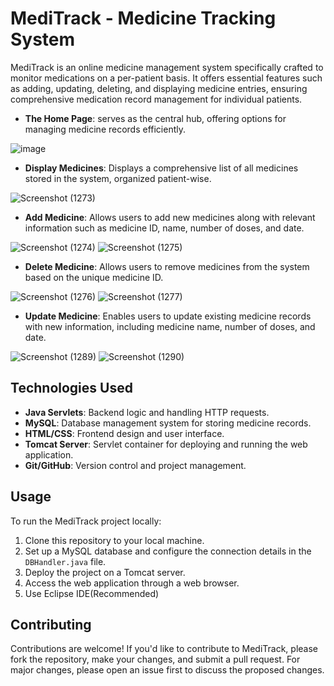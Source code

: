 # MediTrack - Medicine Tracking System

MediTrack is an online medicine management system specifically crafted to monitor medications on a per-patient basis. It offers essential features such as adding, updating, deleting, and displaying medicine entries, ensuring comprehensive medication record management for individual patients.

- **The Home Page**:  serves as the central hub, offering options for managing medicine records efficiently.
  
![image](https://github.com/ItsJupiter000/MediTrack/assets/120741895/ce43c89b-b0c0-4852-a0ce-b1960bffc390)

- **Display Medicines**: Displays a comprehensive list of all medicines stored in the system, organized patient-wise.
  
![Screenshot (1273)](https://github.com/ItsJupiter000/MediTrack/assets/120741895/a2b32906-5f97-4cb1-b017-bcf6cde6902f)

- **Add Medicine**: Allows users to add new medicines along with relevant information such as medicine ID, name, number of doses, and date.
  
![Screenshot (1274)](https://github.com/ItsJupiter000/MediTrack/assets/120741895/729dddf3-6b99-4945-8dea-83a7d0627a73)
![Screenshot (1275)](https://github.com/ItsJupiter000/MediTrack/assets/120741895/d7576c74-d1f3-4816-86a4-9bb847860609)

- **Delete Medicine**: Allows users to remove medicines from the system based on the unique medicine ID.
  
![Screenshot (1276)](https://github.com/ItsJupiter000/MediTrack/assets/120741895/e49a3338-2d34-4164-a760-f6c20c07c56c)
![Screenshot (1277)](https://github.com/ItsJupiter000/MediTrack/assets/120741895/02b474bb-cdd9-461d-82f2-fd32a23e5490)

- **Update Medicine**: Enables users to update existing medicine records with new information, including medicine name, number of doses, and date.
  
![Screenshot (1289)](https://github.com/ItsJupiter000/MediTrack/assets/120741895/ac093012-0c5f-41b7-b2fc-0ff6fca4467d)
![Screenshot (1290)](https://github.com/ItsJupiter000/MediTrack/assets/120741895/f93fe4b1-2295-4697-bf20-4a60bb4406ae)



## Technologies Used

- **Java Servlets**: Backend logic and handling HTTP requests.
- **MySQL**: Database management system for storing medicine records.
- **HTML/CSS**: Frontend design and user interface.
- **Tomcat Server**: Servlet container for deploying and running the web application.
- **Git/GitHub**: Version control and project management.

## Usage

To run the MediTrack project locally:

1. Clone this repository to your local machine.
2. Set up a MySQL database and configure the connection details in the `DBHandler.java` file.
3. Deploy the project on a Tomcat server.
4. Access the web application through a web browser.
5. Use Eclipse IDE(Recommended)

## Contributing

Contributions are welcome! If you'd like to contribute to MediTrack, please fork the repository, make your changes, and submit a pull request. For major changes, please open an issue first to discuss the proposed changes.



